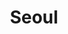 ---
title: Seoul
layout: landing
description:
image: assets/images/seoul.jpg
nav-menu: false
bannerStyle: style4
permalink: seoul-blogs
backLink: blogposts
---